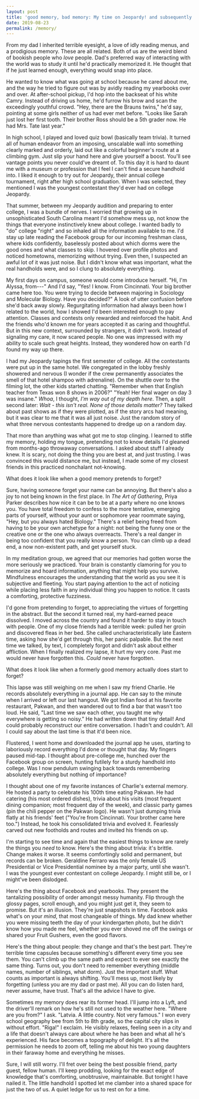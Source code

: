 ```yaml
---
layout: post
title: 'good memory, bad memory: My time on Jeopardy! and subsequently training my memory to be worse'
date: 2019-08-23
permalink: /memory/
---
```




From my dad I inherited terrible eyesight, a love of idly reading menus, and a prodigious memory. These are all related. Both of us are the weird blend of bookish people who *love* people. Dad's preferred way of interacting with the world was to study it until he'd practically memorized it. He thought that if he just learned enough, everything would snap into place.

He wanted to know what was going at school because he cared about me, and the way he tried to figure out was by avidly reading my yearbooks over and over. At after-school pickup, I'd hop into the backseat of his white Camry. Instead of driving us home, he'd furrow his brow and scan the exceedingly youthful crowd. "Hey, there are the Brauns twins," he'd say, pointing at some girls neither of us had ever met before. "Looks like Sarah just lost her first tooth. Their brother Ross should be a 5th grader now. He had Mrs. Tate last year."

In high school, I played and loved quiz bowl (basically team trivia). It turned all of human endeavor from an imposing, unscalable wall into something clearly marked and orderly, laid out like a colorful beginner's route at a climbing gym. Just slip your hand here and give yourself a boost. You'll see vantage points you never could've dreamt of. To this day it is hard to daunt me with a museum or profession that I feel I can't find a secure handhold into. I liked it enough to try out for Jeopardy, their annual college tournament, right after high school graduation. When I was selected, they mentioned I was the youngest contestant they'd ever had on college Jeopardy.

That summer, between my Jeopardy audition and preparing to enter college, I was a bundle of nerves. I worried that growing up in unsophisticated South Carolina meant I'd somehow mess up, not know the things that everyone instinctively knew about college. I wanted badly to "do" college "right" and so inhaled all the information available to me. I'd stay up late reading the Facebook group for our incoming freshman class, where kids confidently, baselessly posted about which dorms were the good ones and what classes to skip. I hovered over profile photos and noticed hometowns, memorizing without trying. Even then, I suspected an awful lot of it was just noise. But I didn't know what was important, what the real handholds were, and so I clung to absolutely everything. 

My first days on campus, someone would come introduce herself. "Hi, I'm Alyssa, from---" And I'd say, "Yes! I know. From Cincinnati. Your big brother came here too. You were trying to decide between majoring in Sociology and Molecular Biology. Have you decided?" A look of utter confusion before she'd back away slowly. Regurgitating information had always been how I related to the world, how I showed I'd been interested enough to pay attention. Classes and contests only rewarded and reinforced the habit. And the friends who'd known me for years accepted it as caring and thoughtful. But in this new context, surrounded by strangers, it didn't work. Instead of signaling my care, it now scared people. No one was impressed with my ability to scale such great heights. Instead, they wondered how on earth I'd found my way up there. 

I had my Jeopardy tapings the first semester of college. All the contestants were put up in the same hotel. We congregated in the lobby freshly showered and nervous (I wonder if the crew permanently associates the smell of that hotel shampoo with adrenaline). On the shuttle over to the filming lot, the other kids started chatting. "Remember when that English teacher from Texas won 8 shows in 2006?" "Yeah! Her final wager on day 3 was insane." *Whoa*, I thought, *I'm way out of my depth here*. Then, a split second later: *Wait - this isn't real. None of those details matter?* They talked about past shows as if they were plotted, as if the story arcs had meaning, but it was clear to me that it was all just noise. Just the random story of what three nervous contestants happened to dredge up on a random day. 

That more than anything was what got me to stop clinging. I learned to stifle my memory, holding my tongue, pretending not to know details I'd gleaned from months-ago throwaway conversations. I asked about stuff I already knew. It is scary, not doing the thing you are best at, and just trusting. I was convinced this would distance me, but instead, I made some of my closest friends in this practiced nonchalant not-knowing.  

What does it look like when a good memory pretends to forget?

Sure, having someone forget your name can be annoying. But there's also a joy to not being known in the first place. In *The Art of Gathering*, Priya Parker describes how nice it can be to be at a party where no one knows you. You have total freedom to confess to the more tentative, emerging parts of yourself, without your aunt or sophomore year roommate saying, "Hey, but you always hated Biology." There's a relief being freed from having to be your own archetype for a night: not being the funny one or the creative one or the one who always overreacts. There's a real danger in being too confident that you really know a person. You can climb up a dead end, a now non-existent path, and get yourself stuck. 

In my meditation group, we agreed that our memories had gotten worse the more seriously we practiced. Your brain is constantly clamoring for you to memorize and hoard information, anything that might help you survive. Mindfulness encourages the understanding that the world as you see it is subjective and fleeting. You start paying attention to the act of noticing while placing less faith in any individual thing you happen to notice. It casts a comforting, protective fuzziness.

I'd gone from pretending to forget, to appreciating the virtues of forgetting in the abstract. But the second it turned real, my hard-earned peace dissolved. I moved across the country and found it harder to stay in touch with people. One of my close friends had a terrible week: pulled her groin and discovered fleas in her bed. She called uncharacteristically late Eastern time, asking how she'd get through this, her panic palpable. But the next time we talked, by text, I completely forgot and didn't ask about either affliction. When I finally realized my lapse, it hurt my very core. Past me would never have forgotten this. *Could* never have forgotten. 

What does it look like when a formerly good memory actually does start to forget?

This lapse was still weighing on me when I saw my friend Charlie. He records absolutely everything in a journal app. He can say to the minute when I arrived or left our last hangout. We got Indian food at his favorite restaurant, Pakwan, and then wandered out to find a bar that wasn't too loud. He said, "Last time we saw each other, you taught me why everywhere is getting so noisy." He had written down that tiny detail! And could probably reconstruct our entire conversation. I hadn't and couldn't. All I could say about the last time is that it'd been nice. 

Flustered, I went home and downloaded the journal app he uses, starting to laboriously record everything I'd done or thought that day. My fingers paused mid-tap. I thought about pre-college me, hunched over the Facebook group on screen, hunting futilely for a sturdy handhold into college. Was I now pendulum swinging back towards remembering absolutely everything but nothing of importance?

I thought about one of my favorite instances of Charlie's external memory. He hosted a party to celebrate his 100th time eating Pakwan. He had catering (his most ordered dishes), trivia about his visits (most frequent dining companion; most frequent day of the week), and classic party games (pin the chili pepper on the Pakwan logo). He wasn't just dumping trivia flatly at his friends' feet ("You're from Cincinnati. Your brother came here too.") Instead, he took his consolidated trivia and evolved it. Fearlessly carved out new footholds and routes and invited his friends on up.

I'm starting to see time and again that the easiest things to know are rarely the things you *need* to know. Here's the thing about trivia: it's brittle. Change makes it worse. It seems comfortingly solid and permanent, but records can be broken. Geraldine Ferraro was the only female US Presidential or Vice Presidential nominee by a major party, until she wasn't. I was the youngest ever contestant on college Jeopardy. I might still be, or I might've been dislodged.

Here's the thing about Facebook and yearbooks. They present the tantalizing possibility of order amongst messy humanity. Flip through the glossy pages, scroll enough, and you might just get it, they seem to promise. But it's an illusion. They're just snapshots in time. Facebook asks what's on your *mind*, that most changeable of things. My dad knew whether you were missing teeth the day of your kindergarten photo, but he didn't know how you made me feel, whether you ever shoved me off the swings or shared your Fruit Gushers, even the good flavors.

Here's the thing about people: they change and that's the best part. They're terrible time capsules because something's different every time you see them. You can't climb up the same path and expect to ever see exactly the same thing. Turns out, you don't need to remember everything (middle names, number of siblings, what dorm). Just the important stuff. What counts as important is always shifting. You'll mess up, most likely by forgetting (unless you are my dad or past me). All you can do listen hard, never assume, have trust. That's all the advice I have to give.

Sometimes my memory does rear its former head. I'll jump into a Lyft, and the driver'll remark on how he's still not used to the weather here. "Where are you from?" I ask. "Latvia. A little country. Not very famous." I won every school geography bee from 5th to 8th grade, so the capital city slips in without effort. "Riga!" I exclaim. He visibly relaxes, feeling seen in a city and a life that doesn't always care about where he has been and what all he's experienced. His face becomes a topography of delight. It's all the permission he needs to zoom off, telling me about his two young daughters in their faraway home and everything he misses.

Sure, I will still worry. I'll fret over being the best possible friend, party guest, fellow human. I'll keep prodding, looking for the exact edge of knowledge that's comforting, unobtrusive, maintainable. But tonight I have nailed it. The little handhold I spotted let me clamber into a shared space for just the two of us. A quiet ledge for us to rest on for a time.
